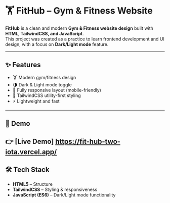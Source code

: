 # 🏋️ FitHub – Gym & Fitness Website

**FitHub** is a clean and modern **Gym & Fitness website design** built with **HTML, TailwindCSS, and JavaScript**.  
This project was created as a practice to learn frontend development and UI design, with a focus on **Dark/Light mode** feature.  

---

## ✨ Features
- 🏋️ Modern gym/fitness design  
- 🌗 Dark & Light mode toggle  
- 📱 Fully responsive layout (mobile-friendly)  
- 🎨 TailwindCSS utility-first styling  
- ⚡ Lightweight and fast  

---

## 🚀 Demo
👉 [Live Demo] https://fit-hub-two-iota.vercel.app/
---

## 🛠️ Tech Stack
- **HTML5** – Structure  
- **TailwindCSS** – Styling & responsiveness  
- **JavaScript (ES6)** – Dark/Light mode functionality  
